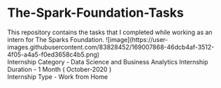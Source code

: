 # The-Spark-Foundation-Tasks
This repository contains the tasks that I completed while working as an intern for The Sparks Foundation.                               ![image](https://user-                                                                                      images.githubusercontent.com/83828452/169007868-46dcb4af-3512-4f05-a4a5-f0ed3658c4b5.png)                                                             
Internship Category - Data Science and Business Analytics
Internship Duration - 1 Month ( October-2020 )                            
Internship Type - Work from Home

